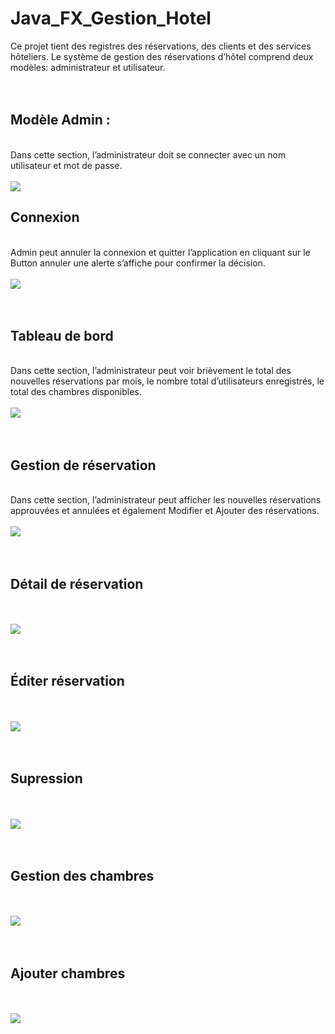 # Java_FX_Gestion_Hotel
Ce projet tient des registres des réservations, des clients et des services hôteliers. Le
système de gestion des réservations d’hôtel comprend deux modèles: administrateur et
utilisateur. <br> <br> <br>
<h2>Modèle Admin :</h2><br>
Dans cette section, l’administrateur doit se connecter avec un nom utilisateur et mot de
passe.<br> <br> <img src="https://user-images.githubusercontent.com/47062719/176130982-09229e45-c9c9-4694-b29d-7b6a5929ae6a.jpeg">
<br>
<h2>Connexion</h2> <br>
Admin peut annuler la connexion et quitter l’application en cliquant sur le Button annuler
une alerte s’affiche pour confirmer la décision. <br><br> <img src="https://user-images.githubusercontent.com/47062719/176131475-c8778ac5-072a-4f70-9a2e-1812bee66c19.jpeg">
<br> <br> <br>
<h2>Tableau de bord</h2> <br>
Dans cette section, l’administrateur peut voir brièvement le total des nouvelles réservations
par mois, le nombre total d’utilisateurs enregistrés, le total des chambres disponibles. <br><br>
<img src="https://user-images.githubusercontent.com/47062719/176132764-c03d1e69-3037-478e-b8d3-4b20fcc4aaf5.jpeg">
<br> <br> <br>
<h2>Gestion de réservation</h2> <br>
Dans cette section, l’administrateur peut afficher les nouvelles réservations approuvées et
annulées et également Modifier et Ajouter des réservations. <br> 
<br><img src="https://user-images.githubusercontent.com/47062719/176133112-d33a2d20-f2c5-46ee-907b-7393de0339b7.jpeg">
<br> <br> <br>
<h2>Détail de réservation</h2> <br>
<br> <img src="https://user-images.githubusercontent.com/47062719/176133335-efa7321b-e596-4952-811f-d76652723ee1.jpeg">
<br> <br> <br>
<h2>Éditer réservation</h2> <br>
<br> <img src="https://user-images.githubusercontent.com/47062719/176133638-b6b82d1e-01df-42f7-92b7-3603f31a08bf.jpeg">
<br> <br> <br>
<h2>Supression</h2> <br>
<br> <img src="https://user-images.githubusercontent.com/47062719/176133870-2568e675-4116-4caa-a912-611028f98c1f.jpeg">
<br> <br> <br>
<h2>Gestion des chambres</h2> <br>
<br> <img src="https://user-images.githubusercontent.com/47062719/176134156-007c84a0-b8f3-4442-b24e-4003ba3075a6.jpeg">
<br> <br> <br>
<h2>Ajouter chambres</h2> <br>
<br> <img src="https://user-images.githubusercontent.com/47062719/176134423-2239fcfa-f984-4619-9f38-aed45760fa04.jpeg">
<br> <br> <br>
